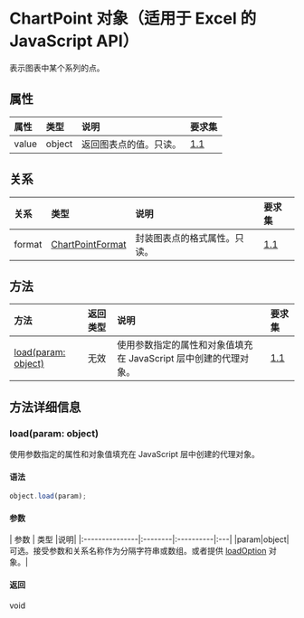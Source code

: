 # <a name="chartpoint-object-javascript-api-for-excel"></a>ChartPoint 对象（适用于 Excel 的 JavaScript API）

表示图表中某个系列的点。

## <a name="properties"></a>属性

| 属性     | 类型   |说明| 要求集|
|:---------------|:--------|:----------|:----|
|value|object|返回图表点的值。只读。|[1.1](../requirement-sets/excel-api-requirement-sets.md)|

## <a name="relationships"></a>关系
| 关系 | 类型   |说明| 要求集|
|:---------------|:--------|:----------|:----|
|format|[ChartPointFormat](chartpointformat.md)|封装图表点的格式属性。只读。|[1.1](../requirement-sets/excel-api-requirement-sets.md)|

## <a name="methods"></a>方法

| 方法           | 返回类型    |说明| 要求集|
|:---------------|:--------|:----------|:----|
|[load(param: object)](#loadparam-object)|无效|使用参数指定的属性和对象值填充在 JavaScript 层中创建的代理对象。|[1.1](../requirement-sets/excel-api-requirement-sets.md)|

## <a name="method-details"></a>方法详细信息


### <a name="loadparam-object"></a>load(param: object)
使用参数指定的属性和对象值填充在 JavaScript 层中创建的代理对象。

#### <a name="syntax"></a>语法
```js
object.load(param);
```

#### <a name="parameters"></a>参数
| 参数    | 类型   |说明|
|:---------------|:--------|:----------|:---|
|param|object|可选。接受参数和关系名称作为分隔字符串或数组。或者提供 [loadOption](loadoption.md) 对象。|

#### <a name="returns"></a>返回
void
